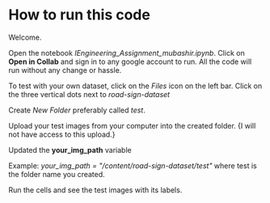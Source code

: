 # How to run this code
Welcome.

Open the notebook _IEngineering_Assignment_mubashir.ipynb_. Click on **Open in Collab** and sign in to any google account to run.
All the code will run without any change or hassle.

To test with your own dataset, click on the _Files_ icon on the left bar.
Click on the three vertical dots next to _road-sign-dataset_

Create _New Folder_ preferably called _test_.

Upload your test images from your computer into the created folder. {I will not have access to this upload.}

Updated the **your_img_path** variable

Example: _your_img_path = "/content/road-sign-dataset/test"_ where test is the folder name you created.

Run the cells and see the test images with its labels.
